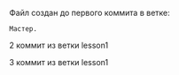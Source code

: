 Файл создан до первого коммита в ветке:

    Мастер.

2 коммит из ветки lesson1


3 коммит из ветки lesson1